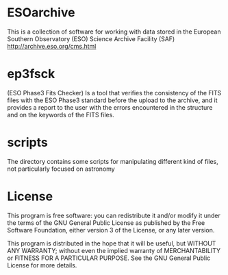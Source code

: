 # ESOarchive

This is a collection of software for working with data stored in the European Southern Observatory (ESO) Science Archive Facility (SAF)
http://archive.eso.org/cms.html

# ep3fsck 
(ESO Phase3 Fits Checker) Is a tool that verifies the consistency of the FITS files with the ESO Phase3 standard before the upload to the archive, and it provides a report to the user with the errors encountered in the structure and on the keywords of the FITS files.

# scripts
The directory contains some scripts for manipulating different kind of files, not particularly focused on astronomy

# License
This program is free software: you can redistribute it and/or modify it under the terms of the GNU General Public License as published by the Free Software Foundation, either version 3 of the License, or any later version.

This program is distributed in the hope that it will be useful, but WITHOUT ANY WARRANTY; without even the implied warranty of MERCHANTABILITY or FITNESS FOR A PARTICULAR PURPOSE. See the GNU General Public License for more details.

